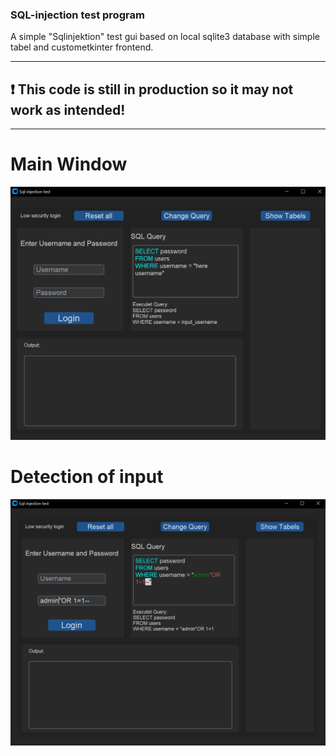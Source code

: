 ### SQL-injection test program
A simple "Sqlinjektion" test gui based on local sqlite3 database with simple tabel and custometkinter frontend.

---
## ❗ This code is still in production so it may not work as intended!

---
# Main Window

![Main look](https://github.com/fennekdev/sql_injection_testgui/blob/main/screenshots/screenshot_1.PNG)

# Detection of input

![Main look](https://github.com/fennekdev/sql_injection_testgui/blob/main/screenshots/screenshot_2.PNG)

